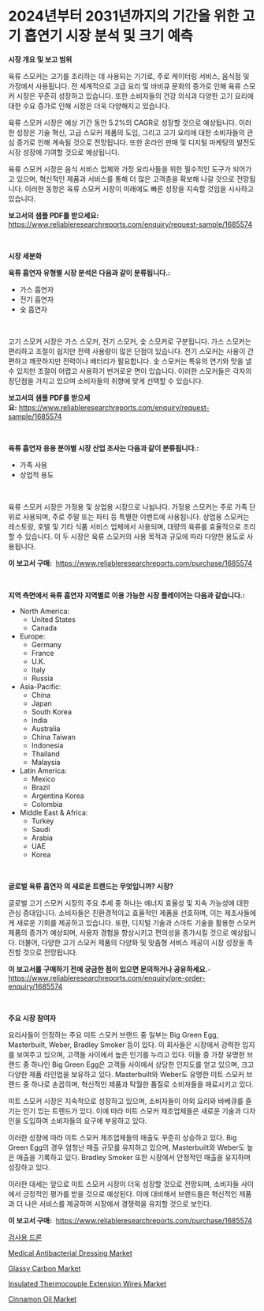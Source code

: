 <p><h1>2024년부터 2031년까지의 기간을 위한 고기 흡연기 시장 분석 및 크기 예측</h1></p><p><strong>시장 개요 및 보고 범위</strong></p>
<p><p>육류 스모커는 고기를 조리하는 데 사용되는 기기로, 주로 케이터링 서비스, 음식점 및 가정에서 사용됩니다. 전 세계적으로 고급 요리 및 바비큐 문화의 증가로 인해 육류 스모커 시장은 꾸준히 성장하고 있습니다. 또한 소비자들의 건강 의식과 다양한 고기 요리에 대한 수요 증가로 인해 시장은 더욱 다양해지고 있습니다.</p><p>육류 스모커 시장은 예상 기간 동안 5.2%의 CAGR로 성장할 것으로 예상됩니다. 이러한 성장은 기술 혁신, 고급 스모커 제품의 도입, 그리고 고기 요리에 대한 소비자들의 관심 증가로 인해 계속될 것으로 전망됩니다. 또한 온라인 판매 및 디지털 마케팅의 발전도 시장 성장에 기여할 것으로 예상됩니다.</p><p>육류 스모커 시장은 음식 서비스 업체와 가정 요리사들을 위한 필수적인 도구가 되어가고 있으며, 혁신적인 제품과 서비스를 통해 더 많은 고객층을 확보해 나갈 것으로 전망됩니다. 이러한 동향은 육류 스모커 시장이 미래에도 빠른 성장을 지속할 것임을 시사하고 있습니다.</p></p>
<p><strong>보고서의 샘플 PDF를 받으세요:</strong> <a href="https://www.reliableresearchreports.com/enquiry/request-sample/1685574">https://www.reliableresearchreports.com/enquiry/request-sample/1685574</a></p>
<p>&nbsp;</p>
<p><strong>시장 세분화</strong></p>
<p><strong>육류 흡연자 유형별 시장 분석은 다음과 같이 분류됩니다.:</strong></p>
<p><ul><li>가스 흡연자</li><li>전기 흡연자</li><li>숯 흡연자</li></ul></p>
<p>&nbsp;</p>
<p><p>고기 스모커 시장은 가스 스모커, 전기 스모커, 숯 스모커로 구분됩니다. 가스 스모커는 편리하고 조절이 쉽지만 전력 사용량이 많은 단점이 있습니다. 전기 스모커는 사용이 간편하고 깨끗하지만 전력이나 배터리가 필요합니다. 숯 스모커는 특유의 연기와 맛을 낼 수 있지만 조절이 어렵고 사용하기 번거로운 면이 있습니다. 이러한 스모커들은 각자의 장단점을 가지고 있으며 소비자들의 취향에 맞게 선택할 수 있습니다.</p></p>
<p><strong>보고서의 샘플 PDF를 받으세요:</strong>&nbsp;<a href="https://www.reliableresearchreports.com/enquiry/request-sample/1685574">https://www.reliableresearchreports.com/enquiry/request-sample/1685574</a></p>
<p>&nbsp;</p>
<p><strong> 육류 흡연자 응용 분야별 시장 산업 조사는 다음과 같이 분류됩니다.:</strong></p>
<p><ul><li>가족 사용</li><li>상업적 용도</li></ul></p>
<p>&nbsp;</p>
<p><p>육류 스모커 시장은 가정용 및 상업용 시장으로 나뉩니다. 가정용 스모커는 주로 가족 단위로 사용되며, 주로 주말 또는 파티 등 특별한 이벤트에 사용됩니다. 상업용 스모커는 레스토랑, 호텔 및 기타 식품 서비스 업체에서 사용되며, 대량의 육류를 효율적으로 조리할 수 있습니다. 이 두 시장은 육류 스모커의 사용 목적과 규모에 따라 다양한 용도로 사용됩니다.</p></p>
<p><strong>이 보고서 구매:</strong>&nbsp; <a href="https://www.reliableresearchreports.com/purchase/1685574">https://www.reliableresearchreports.com/purchase/1685574</a></p>
<p>&nbsp;</p>
<p><strong>지역 측면에서 육류 흡연자 지역별로 이용 가능한 시장 플레이어는 다음과 같습니다.:</strong></p>
<p><ul>
    <li>
        North America:
        <ul>
            <li>United States</li>
            <li>Canada</li>
        </ul>
    </li>
    <li>
        Europe:
        <ul>
            <li>Germany</li>
            <li>France</li>
            <li>U.K.</li>
            <li>Italy</li>
            <li>Russia</li>
        </ul>
    </li>
    <li>
        Asia-Pacific:
        <ul>
            <li>China</li>
            <li>Japan</li>
            <li>South Korea</li>
            <li>India</li>
            <li>Australia</li>
            <li>China Taiwan</li>
            <li>Indonesia</li>
            <li>Thailand</li>
            <li>Malaysia</li>
        </ul>
    </li>
    <li>
        Latin America:
        <ul>
            <li>Mexico</li>
            <li>Brazil</li>
            <li>Argentina Korea</li>
            <li>Colombia</li>
        </ul>
    </li>
    <li>
        Middle East & Africa:
        <ul>
            <li>Turkey</li>
            <li>Saudi</li>
            <li>Arabia</li>
            <li>UAE</li>
            <li>Korea</li>
        </ul>
    </li>
    </ul></p>
<p>&nbsp;</p>
<p><strong>글로벌 육류 흡연자 의 새로운 트렌드는 무엇입니까? 시장?</strong></p>
<p><p>글로벌 고기 스모커 시장의 주요 추세 중 하나는 에너지 효율성 및 지속 가능성에 대한 관심 증대입니다. 소비자들은 친환경적이고 효율적인 제품을 선호하며, 이는 제조사들에게 새로운 기회를 제공하고 있습니다. 또한, 디지털 기술과 스마트 기술을 활용한 스모커 제품의 증가가 예상되며, 사용자 경험을 향상시키고 편의성을 증가시킬 것으로 예상됩니다. 더불어, 다양한 고기 스모커 제품의 다양화 및 맞춤형 서비스 제공이 시장 성장을 촉진할 것으로 전망됩니다.</p></p>
<p><strong>이 보고서를 구매하기 전에 궁금한 점이 있으면 문의하거나 공유하세요.</strong>- <a href="https://www.reliableresearchreports.com/enquiry/pre-order-enquiry/1685574">https://www.reliableresearchreports.com/enquiry/pre-order-enquiry/1685574</a></p>
<p>&nbsp;</p>
<p><strong>주요 시장 참여자</strong></p>
<p><p>요리사들이 인정하는 주요 미트 스모커 브랜드 중 일부는 Big Green Egg, Masterbuilt, Weber, Bradley Smoker 등이 있다. 이 회사들은 시장에서 강력한 입지를 보여주고 있으며, 고객들 사이에서 높은 인기를 누리고 있다. 이들 중 가장 유명한 브랜드 중 하나인 Big Green Egg은 고객들 사이에서 상당한 인지도를 얻고 있으며, 크고 다양한 제품 라인업을 보유하고 있다. Masterbuilt와 Weber도 유명한 미트 스모커 브랜드 중 하나로 손꼽히며, 혁신적인 제품과 탁월한 품질로 소비자들을 매료시키고 있다.</p><p>미트 스모커 시장은 지속적으로 성장하고 있으며, 소비자들이 야외 요리와 바베큐를 즐기는 인기 있는 트렌드가 있다. 이에 따라 미트 스모커 제조업체들은 새로운 기술과 디자인을 도입하여 소비자들의 요구에 부응하고 있다.</p><p>이러한 성장에 따라 미트 스모커 제조업체들의 매출도 꾸준히 상승하고 있다. Big Green Egg의 경우 엄청난 매출 규모를 유지하고 있으며, Masterbuilt와 Weber도 높은 매출을 기록하고 있다. Bradley Smoker 또한 시장에서 안정적인 매출을 유지하며 성장하고 있다.</p><p>이러한 대세는 앞으로 미트 스모커 시장이 더욱 성장할 것으로 전망되며, 소비자들 사이에서 긍정적인 평가를 받을 것으로 예상된다. 이에 대비해서 브랜드들은 혁신적인 제품과 더 나은 서비스를 제공하여 시장에서 경쟁력을 유지할 것으로 보인다.</p></p>
<p><strong>이 보고서 구매:</strong>&nbsp;&nbsp;<a href="https://www.reliableresearchreports.com/purchase/1685574">https://www.reliableresearchreports.com/purchase/1685574</a></p>
<p><p><a href="https://medium.com/@whitneyboyettebo9kiw7yr13/%EA%B2%80%EC%82%AC%EC%9A%A9-%EB%93%9C%EB%A1%A0-%EC%8B%9C%EC%9E%A5%EC%9D%80-%EC%8B%9C%EC%9E%A5-%EC%A0%90%EC%9C%A0%EC%9C%A8-%ED%81%AC%EA%B8%B0-%EB%B0%8F-2031%EB%85%84%EA%B9%8C%EC%A7%80-%EC%98%88%EC%83%81%EB%90%9C-%EC%98%88%EC%B8%A1%EC%97%90-%EC%B4%88%EC%A0%90%EC%9D%84-%EB%A7%9E%EC%B6%94%EA%B3%A0-%EC%9E%88%EC%8A%B5%EB%8B%88%EB%8B%A4-597ba08fbc99">검사용 드론</a></p><p><a href="https://github.com/joannagoyvaerts/Market-Research-Report-List-1/blob/main/medical-antibacterial-dressing-market.md">Medical Antibacterial Dressing Market</a></p><p><a href="https://view.publitas.com/reportprime-1/glassy-carbon-market-research-report-provides-thorough-industry-overview-which-offers-an-in-depth-analysis-of-product-trends-and-new-market-divisions/">Glassy Carbon Market</a></p><p><a href="https://unruly-ladybug-44b.notion.site/Insulated-Thermocouple-Extension-Wires-Market-Size-Reflecting-a-Forecast-Till-2031-Market-By-Type--c6c55db3705647389794991dccb3b491">Insulated Thermocouple Extension Wires Market</a></p><p><a href="https://view.publitas.com/reportprime-1/cinnamon-oil-market-size-growth-and-forecast-from-2024-2031/">Cinnamon Oil Market</a></p></p>
